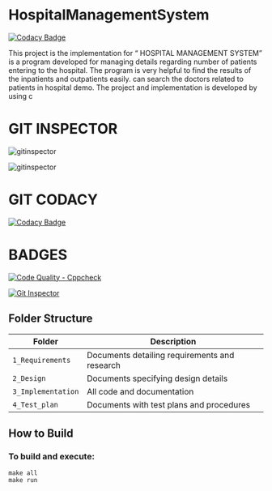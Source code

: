 # HospitalManagementSystem

[![Codacy Badge](https://api.codacy.com/project/badge/Grade/22b88e1bb6e1466db462bc93925c63f9)](https://app.codacy.com/gh/harishdasari963/Stepin_HospitalManagementSystem?utm_source=github.com&utm_medium=referral&utm_content=harishdasari963/Stepin_HospitalManagementSystem&utm_campaign=Badge_Grade_Settings)

This project is the implementation for “ HOSPITAL MANAGEMENT SYSTEM”  is a program developed for managing details regarding number of patients  entering to the hospital. The program is very helpful to find the results of the inpatients  and outpatients easily. can search the doctors related to patients in hospital demo. The project and implementation is developed by using c


# GIT INSPECTOR 


![gitinspector](https://www.code-inspector.com/project/27773/score/svg)

![gitinspector](https://www.code-inspector.com/project/27773/status/svg)

  # GIT CODACY
  
  [![Codacy Badge](https://app.codacy.com/project/badge/Grade/833a52c94fed4cbe95a72fa6ed836c6a)](https://www.codacy.com/gh/harishdasari963/Stepin_HospitalManagementSystem/dashboard?utm_source=github.com&amp;utm_medium=referral&amp;utm_content=harishdasari963/Stepin_HospitalManagementSystem&amp;utm_campaign=Badge_Grade) 

# BADGES 

[![Code Quality - Cppcheck](https://github.com/harishdasari963/Stepin_HospitalManagementSystem/actions/workflows/cppcheck.yml/badge.svg)](https://github.com/harishdasari963/Stepin_HospitalManagementSystem/actions/workflows/cppcheck.yml)

[![Git Inspector](https://github.com/harishdasari963/Stepin_HospitalManagementSystem/actions/workflows/gitinspector.yml/badge.svg)](https://github.com/harishdasari963/Stepin_HospitalManagementSystem/actions/workflows/gitinspector.yml)
 
  ## Folder Structure
|Folder             | Description |
|-------------------| -----------------------------------------|
| `1_Requirements`   | Documents detailing requirements and research|
| `2_Design`         | Documents specifying design details|
| `3_Implementation` | All code and documentation|
| `4_Test_plan`      | Documents with test plans and procedures|
  
  
  
  ## How to Build
  
  
  ### To build and execute:
```
make all
make run
```
